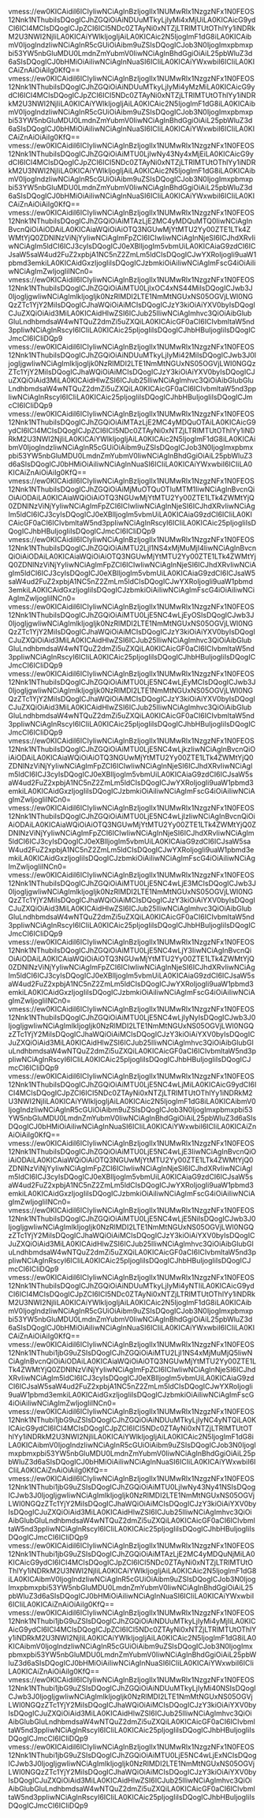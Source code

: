 vmess://ew0KICAidiI6ICIyIiwNCiAgInBzIjogIlx1NUMwRlx1NzgzNFx1N0FEOS12Nnk1NThubiIsDQogICJhZGQiOiAiNDUuMTkyLjIyMi4xMjUiLA0KICAicG9ydCI6ICI4MCIsDQogICJpZCI6ICI5NDc0ZTAyNi0xNTZjLTRlMTUtOThlYy1iNDRkM2U3NWI2NjIiLA0KICAiYWlkIjogIjAiLA0KICAic2N5IjogImF1dG8iLA0KICAibmV0IjogIndzIiwNCiAgInR5cGUiOiAibm9uZSIsDQogICJob3N0IjogImxpbmxpbi53YW5nbGluMDU0LmdnZmYubmV0IiwNCiAgInBhdGgiOiAiL25pbWluZ3d6aSIsDQogICJ0bHMiOiAiIiwNCiAgInNuaSI6ICIiLA0KICAiYWxwbiI6ICIiLA0KICAiZnAiOiAiIg0KfQ==
vmess://ew0KICAidiI6ICIyIiwNCiAgInBzIjogIlx1NUMwRlx1NzgzNFx1N0FEOS12Nnk1NThubiIsDQogICJhZGQiOiAiNDUuMTkyLjIyMi4yMzMiLA0KICAicG9ydCI6ICI4MCIsDQogICJpZCI6ICI5NDc0ZTAyNi0xNTZjLTRlMTUtOThlYy1iNDRkM2U3NWI2NjIiLA0KICAiYWlkIjogIjAiLA0KICAic2N5IjogImF1dG8iLA0KICAibmV0IjogIndzIiwNCiAgInR5cGUiOiAibm9uZSIsDQogICJob3N0IjogImxpbmxpbi53YW5nbGluMDU0LmdnZmYubmV0IiwNCiAgInBhdGgiOiAiL25pbWluZ3d6aSIsDQogICJ0bHMiOiAiIiwNCiAgInNuaSI6ICIiLA0KICAiYWxwbiI6ICIiLA0KICAiZnAiOiAiIg0KfQ==
vmess://ew0KICAidiI6ICIyIiwNCiAgInBzIjogIlx1NUMwRlx1NzgzNFx1N0FEOS12Nnk1NThubiIsDQogICJhZGQiOiAiMTU0LjIwNy43Ny4xMjEiLA0KICAicG9ydCI6ICI4MCIsDQogICJpZCI6ICI5NDc0ZTAyNi0xNTZjLTRlMTUtOThlYy1iNDRkM2U3NWI2NjIiLA0KICAiYWlkIjogIjAiLA0KICAic2N5IjogImF1dG8iLA0KICAibmV0IjogIndzIiwNCiAgInR5cGUiOiAibm9uZSIsDQogICJob3N0IjogImxpbmxpbi53YW5nbGluMDU0LmdnZmYubmV0IiwNCiAgInBhdGgiOiAiL25pbWluZ3d6aSIsDQogICJ0bHMiOiAiIiwNCiAgInNuaSI6ICIiLA0KICAiYWxwbiI6ICIiLA0KICAiZnAiOiAiIg0KfQ==
vmess://ew0KICAidiI6ICIyIiwNCiAgInBzIjogIlx1NUMwRlx1NzgzNFx1N0FEOS12Nnk1NThubiIsDQogICJhZGQiOiAiMTAzLjE2MC4yMDQuMTQ0IiwNCiAgInBvcnQiOiAiODAiLA0KICAiaWQiOiAiOTQ3NGUwMjYtMTU2Yy00ZTE1LTk4ZWMtYjQ0ZDNlNzViNjYyIiwNCiAgImFpZCI6ICIwIiwNCiAgInNjeSI6ICJhdXRvIiwNCiAgIm5ldCI6ICJ3cyIsDQogICJ0eXBlIjogIm5vbmUiLA0KICAiaG9zdCI6ICJsaW5saW4ud2FuZ2xpbjA1NC5nZ2ZmLm5ldCIsDQogICJwYXRoIjogIi9uaW1pbmd3emkiLA0KICAidGxzIjogIiIsDQogICJzbmkiOiAiIiwNCiAgImFscG4iOiAiIiwNCiAgImZwIjogIiINCn0=
vmess://ew0KICAidiI6ICIyIiwNCiAgInBzIjogIlx1NUMwRlx1NzgzNFx1N0FEOS12Nnk1NThubiIsDQogICJhZGQiOiAiMTU0LjIxOC4xNS44MiIsDQogICJwb3J0IjogIjgwIiwNCiAgImlkIjogIjk0NzRlMDI2LTE1NmMtNGUxNS05OGVjLWI0NGQzZTc1YjY2MiIsDQogICJhaWQiOiAiMCIsDQogICJzY3kiOiAiYXV0byIsDQogICJuZXQiOiAid3MiLA0KICAidHlwZSI6ICJub25lIiwNCiAgImhvc3QiOiAibGlubGluLndhbmdsaW4wNTQuZ2dmZi5uZXQiLA0KICAicGF0aCI6ICIvbmltaW5nd3ppIiwNCiAgInRscyI6ICIiLA0KICAic25pIjogIiIsDQogICJhbHBuIjogIiIsDQogICJmcCI6ICIiDQp9
vmess://ew0KICAidiI6ICIyIiwNCiAgInBzIjogIlx1NUMwRlx1NzgzNFx1N0FEOS12Nnk1NThubiIsDQogICJhZGQiOiAiNDUuMTkyLjIyMi42MiIsDQogICJwb3J0IjogIjgwIiwNCiAgImlkIjogIjk0NzRlMDI2LTE1NmMtNGUxNS05OGVjLWI0NGQzZTc1YjY2MiIsDQogICJhaWQiOiAiMCIsDQogICJzY3kiOiAiYXV0byIsDQogICJuZXQiOiAid3MiLA0KICAidHlwZSI6ICJub25lIiwNCiAgImhvc3QiOiAibGlubGluLndhbmdsaW4wNTQuZ2dmZi5uZXQiLA0KICAicGF0aCI6ICIvbmltaW5nd3ppIiwNCiAgInRscyI6ICIiLA0KICAic25pIjogIiIsDQogICJhbHBuIjogIiIsDQogICJmcCI6ICIiDQp9
vmess://ew0KICAidiI6ICIyIiwNCiAgInBzIjogIlx1NUMwRlx1NzgzNFx1N0FEOS12Nnk1NThubiIsDQogICJhZGQiOiAiMTAzLjE2MC4yMDQuOTAiLA0KICAicG9ydCI6ICI4MCIsDQogICJpZCI6ICI5NDc0ZTAyNi0xNTZjLTRlMTUtOThlYy1iNDRkM2U3NWI2NjIiLA0KICAiYWlkIjogIjAiLA0KICAic2N5IjogImF1dG8iLA0KICAibmV0IjogIndzIiwNCiAgInR5cGUiOiAibm9uZSIsDQogICJob3N0IjogImxpbmxpbi53YW5nbGluMDU0LmdnZmYubmV0IiwNCiAgInBhdGgiOiAiL25pbWluZ3d6aSIsDQogICJ0bHMiOiAiIiwNCiAgInNuaSI6ICIiLA0KICAiYWxwbiI6ICIiLA0KICAiZnAiOiAiIg0KfQ==
vmess://ew0KICAidiI6ICIyIiwNCiAgInBzIjogIlx1NUMwRlx1NzgzNFx1N0FEOS12Nnk1NThubiIsDQogICJhZGQiOiAiMjMuOTQuOTIuMTM1IiwNCiAgInBvcnQiOiAiODAiLA0KICAiaWQiOiAiOTQ3NGUwMjYtMTU2Yy00ZTE1LTk4ZWMtYjQ0ZDNlNzViNjYyIiwNCiAgImFpZCI6ICIwIiwNCiAgInNjeSI6ICJhdXRvIiwNCiAgIm5ldCI6ICJ3cyIsDQogICJ0eXBlIjogIm5vbmUiLA0KICAiaG9zdCI6ICIiLA0KICAicGF0aCI6ICIvbmltaW5nd3ppIiwNCiAgInRscyI6ICIiLA0KICAic25pIjogIiIsDQogICJhbHBuIjogIiIsDQogICJmcCI6ICIiDQp9
vmess://ew0KICAidiI6ICIyIiwNCiAgInBzIjogIlx1NUMwRlx1NzgzNFx1N0FEOS12Nnk1NThubiIsDQogICJhZGQiOiAiMTU2LjI1NS4xMjMuMjI4IiwNCiAgInBvcnQiOiAiODAiLA0KICAiaWQiOiAiOTQ3NGUwMjYtMTU2Yy00ZTE1LTk4ZWMtYjQ0ZDNlNzViNjYyIiwNCiAgImFpZCI6ICIwIiwNCiAgInNjeSI6ICJhdXRvIiwNCiAgIm5ldCI6ICJ3cyIsDQogICJ0eXBlIjogIm5vbmUiLA0KICAiaG9zdCI6ICJsaW5saW4ud2FuZ2xpbjA1NC5nZ2ZmLm5ldCIsDQogICJwYXRoIjogIi9uaW1pbmd3emkiLA0KICAidGxzIjogIiIsDQogICJzbmkiOiAiIiwNCiAgImFscG4iOiAiIiwNCiAgImZwIjogIiINCn0=
vmess://ew0KICAidiI6ICIyIiwNCiAgInBzIjogIlx1NUMwRlx1NzgzNFx1N0FEOS12Nnk1NThubiIsDQogICJhZGQiOiAiMTU0LjE5NC4wLjEyOSIsDQogICJwb3J0IjogIjgwIiwNCiAgImlkIjogIjk0NzRlMDI2LTE1NmMtNGUxNS05OGVjLWI0NGQzZTc1YjY2MiIsDQogICJhaWQiOiAiMCIsDQogICJzY3kiOiAiYXV0byIsDQogICJuZXQiOiAid3MiLA0KICAidHlwZSI6ICJub25lIiwNCiAgImhvc3QiOiAibGlubGluLndhbmdsaW4wNTQuZ2dmZi5uZXQiLA0KICAicGF0aCI6ICIvbmltaW5nd3ppIiwNCiAgInRscyI6ICIiLA0KICAic25pIjogIiIsDQogICJhbHBuIjogIiIsDQogICJmcCI6ICIiDQp9
vmess://ew0KICAidiI6ICIyIiwNCiAgInBzIjogIlx1NUMwRlx1NzgzNFx1N0FEOS12Nnk1NThubiIsDQogICJhZGQiOiAiMTU0LjE5NC4wLjEyMCIsDQogICJwb3J0IjogIjgwIiwNCiAgImlkIjogIjk0NzRlMDI2LTE1NmMtNGUxNS05OGVjLWI0NGQzZTc1YjY2MiIsDQogICJhaWQiOiAiMCIsDQogICJzY3kiOiAiYXV0byIsDQogICJuZXQiOiAid3MiLA0KICAidHlwZSI6ICJub25lIiwNCiAgImhvc3QiOiAibGlubGluLndhbmdsaW4wNTQuZ2dmZi5uZXQiLA0KICAicGF0aCI6ICIvbmltaW5nd3ppIiwNCiAgInRscyI6ICIiLA0KICAic25pIjogIiIsDQogICJhbHBuIjogIiIsDQogICJmcCI6ICIiDQp9
vmess://ew0KICAidiI6ICIyIiwNCiAgInBzIjogIlx1NUMwRlx1NzgzNFx1N0FEOS12Nnk1NThubiIsDQogICJhZGQiOiAiMTU0LjE5NC4wLjkzIiwNCiAgInBvcnQiOiAiODAiLA0KICAiaWQiOiAiOTQ3NGUwMjYtMTU2Yy00ZTE1LTk4ZWMtYjQ0ZDNlNzViNjYyIiwNCiAgImFpZCI6ICIwIiwNCiAgInNjeSI6ICJhdXRvIiwNCiAgIm5ldCI6ICJ3cyIsDQogICJ0eXBlIjogIm5vbmUiLA0KICAiaG9zdCI6ICJsaW5saW4ud2FuZ2xpbjA1NC5nZ2ZmLm5ldCIsDQogICJwYXRoIjogIi9uaW1pbmd3emkiLA0KICAidGxzIjogIiIsDQogICJzbmkiOiAiIiwNCiAgImFscG4iOiAiIiwNCiAgImZwIjogIiINCn0=
vmess://ew0KICAidiI6ICIyIiwNCiAgInBzIjogIlx1NUMwRlx1NzgzNFx1N0FEOS12Nnk1NThubiIsDQogICJhZGQiOiAiMTU0LjE5NC4wLjIzIiwNCiAgInBvcnQiOiAiODAiLA0KICAiaWQiOiAiOTQ3NGUwMjYtMTU2Yy00ZTE1LTk4ZWMtYjQ0ZDNlNzViNjYyIiwNCiAgImFpZCI6ICIwIiwNCiAgInNjeSI6ICJhdXRvIiwNCiAgIm5ldCI6ICJ3cyIsDQogICJ0eXBlIjogIm5vbmUiLA0KICAiaG9zdCI6ICJsaW5saW4ud2FuZ2xpbjA1NC5nZ2ZmLm5ldCIsDQogICJwYXRoIjogIi9uaW1pbmd3emkiLA0KICAidGxzIjogIiIsDQogICJzbmkiOiAiIiwNCiAgImFscG4iOiAiIiwNCiAgImZwIjogIiINCn0=
vmess://ew0KICAidiI6ICIyIiwNCiAgInBzIjogIlx1NUMwRlx1NzgzNFx1N0FEOS12Nnk1NThubiIsDQogICJhZGQiOiAiMTU0LjE5NC4wLjE3MCIsDQogICJwb3J0IjogIjgwIiwNCiAgImlkIjogIjk0NzRlMDI2LTE1NmMtNGUxNS05OGVjLWI0NGQzZTc1YjY2MiIsDQogICJhaWQiOiAiMCIsDQogICJzY3kiOiAiYXV0byIsDQogICJuZXQiOiAid3MiLA0KICAidHlwZSI6ICJub25lIiwNCiAgImhvc3QiOiAibGlubGluLndhbmdsaW4wNTQuZ2dmZi5uZXQiLA0KICAicGF0aCI6ICIvbmltaW5nd3ppIiwNCiAgInRscyI6ICIiLA0KICAic25pIjogIiIsDQogICJhbHBuIjogIiIsDQogICJmcCI6ICIiDQp9
vmess://ew0KICAidiI6ICIyIiwNCiAgInBzIjogIlx1NUMwRlx1NzgzNFx1N0FEOS12Nnk1NThubiIsDQogICJhZGQiOiAiMTU0LjE5NC4wLjY3IiwNCiAgInBvcnQiOiAiODAiLA0KICAiaWQiOiAiOTQ3NGUwMjYtMTU2Yy00ZTE1LTk4ZWMtYjQ0ZDNlNzViNjYyIiwNCiAgImFpZCI6ICIwIiwNCiAgInNjeSI6ICJhdXRvIiwNCiAgIm5ldCI6ICJ3cyIsDQogICJ0eXBlIjogIm5vbmUiLA0KICAiaG9zdCI6ICJsaW5saW4ud2FuZ2xpbjA1NC5nZ2ZmLm5ldCIsDQogICJwYXRoIjogIi9uaW1pbmd3emkiLA0KICAidGxzIjogIiIsDQogICJzbmkiOiAiIiwNCiAgImFscG4iOiAiIiwNCiAgImZwIjogIiINCn0=
vmess://ew0KICAidiI6ICIyIiwNCiAgInBzIjogIlx1NUMwRlx1NzgzNFx1N0FEOS12Nnk1NThubiIsDQogICJhZGQiOiAiMTU0LjE5NC4wLjIyNyIsDQogICJwb3J0IjogIjgwIiwNCiAgImlkIjogIjk0NzRlMDI2LTE1NmMtNGUxNS05OGVjLWI0NGQzZTc1YjY2MiIsDQogICJhaWQiOiAiMCIsDQogICJzY3kiOiAiYXV0byIsDQogICJuZXQiOiAid3MiLA0KICAidHlwZSI6ICJub25lIiwNCiAgImhvc3QiOiAibGlubGluLndhbmdsaW4wNTQuZ2dmZi5uZXQiLA0KICAicGF0aCI6ICIvbmltaW5nd3ppIiwNCiAgInRscyI6ICIiLA0KICAic25pIjogIiIsDQogICJhbHBuIjogIiIsDQogICJmcCI6ICIiDQp9
vmess://ew0KICAidiI6ICIyIiwNCiAgInBzIjogIlx1NUMwRlx1NzgzNFx1N0FEOS12Nnk1NThubiIsDQogICJhZGQiOiAiMTU0LjE5NC4wLjMiLA0KICAicG9ydCI6ICI4MCIsDQogICJpZCI6ICI5NDc0ZTAyNi0xNTZjLTRlMTUtOThlYy1iNDRkM2U3NWI2NjIiLA0KICAiYWlkIjogIjAiLA0KICAic2N5IjogImF1dG8iLA0KICAibmV0IjogIndzIiwNCiAgInR5cGUiOiAibm9uZSIsDQogICJob3N0IjogImxpbmxpbi53YW5nbGluMDU0LmdnZmYubmV0IiwNCiAgInBhdGgiOiAiL25pbWluZ3d6aSIsDQogICJ0bHMiOiAiIiwNCiAgInNuaSI6ICIiLA0KICAiYWxwbiI6ICIiLA0KICAiZnAiOiAiIg0KfQ==
vmess://ew0KICAidiI6ICIyIiwNCiAgInBzIjogIlx1NUMwRlx1NzgzNFx1N0FEOS12Nnk1NThubiIsDQogICJhZGQiOiAiMTU0LjE5NC4wLjE3IiwNCiAgInBvcnQiOiAiODAiLA0KICAiaWQiOiAiOTQ3NGUwMjYtMTU2Yy00ZTE1LTk4ZWMtYjQ0ZDNlNzViNjYyIiwNCiAgImFpZCI6ICIwIiwNCiAgInNjeSI6ICJhdXRvIiwNCiAgIm5ldCI6ICJ3cyIsDQogICJ0eXBlIjogIm5vbmUiLA0KICAiaG9zdCI6ICJsaW5saW4ud2FuZ2xpbjA1NC5nZ2ZmLm5ldCIsDQogICJwYXRoIjogIi9uaW1pbmd3emkiLA0KICAidGxzIjogIiIsDQogICJzbmkiOiAiIiwNCiAgImFscG4iOiAiIiwNCiAgImZwIjogIiINCn0=
vmess://ew0KICAidiI6ICIyIiwNCiAgInBzIjogIlx1NUMwRlx1NzgzNFx1N0FEOS12Nnk1NThubiIsDQogICJhZGQiOiAiMTU0LjE5NC4wLjE5NiIsDQogICJwb3J0IjogIjgwIiwNCiAgImlkIjogIjk0NzRlMDI2LTE1NmMtNGUxNS05OGVjLWI0NGQzZTc1YjY2MiIsDQogICJhaWQiOiAiMCIsDQogICJzY3kiOiAiYXV0byIsDQogICJuZXQiOiAid3MiLA0KICAidHlwZSI6ICJub25lIiwNCiAgImhvc3QiOiAibGlubGluLndhbmdsaW4wNTQuZ2dmZi5uZXQiLA0KICAicGF0aCI6ICIvbmltaW5nd3ppIiwNCiAgInRscyI6ICIiLA0KICAic25pIjogIiIsDQogICJhbHBuIjogIiIsDQogICJmcCI6ICIiDQp9
vmess://ew0KICAidiI6ICIyIiwNCiAgInBzIjogIlx1NUMwRlx1NzgzNFx1N0FEOS12Nnk1NThubiIsDQogICJhZGQiOiAiNDUuMTkyLjIyMi4yNTIiLA0KICAicG9ydCI6ICI4MCIsDQogICJpZCI6ICI5NDc0ZTAyNi0xNTZjLTRlMTUtOThlYy1iNDRkM2U3NWI2NjIiLA0KICAiYWlkIjogIjAiLA0KICAic2N5IjogImF1dG8iLA0KICAibmV0IjogIndzIiwNCiAgInR5cGUiOiAibm9uZSIsDQogICJob3N0IjogImxpbmxpbi53YW5nbGluMDU0LmdnZmYubmV0IiwNCiAgInBhdGgiOiAiL25pbWluZ3d6aSIsDQogICJ0bHMiOiAiIiwNCiAgInNuaSI6ICIiLA0KICAiYWxwbiI6ICIiLA0KICAiZnAiOiAiIg0KfQ==
vmess://ew0KICAidiI6ICIyIiwNCiAgInBzIjogIlx1NUMwRlx1NzgzNFx1N0FEOS12Nnk1NThubi1jbG9uZSIsDQogICJhZGQiOiAiMTU2LjI1NS4xMjMuMjQ5IiwNCiAgInBvcnQiOiAiODAiLA0KICAiaWQiOiAiOTQ3NGUwMjYtMTU2Yy00ZTE1LTk4ZWMtYjQ0ZDNlNzViNjYyIiwNCiAgImFpZCI6ICIwIiwNCiAgInNjeSI6ICJhdXRvIiwNCiAgIm5ldCI6ICJ3cyIsDQogICJ0eXBlIjogIm5vbmUiLA0KICAiaG9zdCI6ICJsaW5saW4ud2FuZ2xpbjA1NC5nZ2ZmLm5ldCIsDQogICJwYXRoIjogIi9uaW1pbmd3emkiLA0KICAidGxzIjogIiIsDQogICJzbmkiOiAiIiwNCiAgImFscG4iOiAiIiwNCiAgImZwIjogIiINCn0=
vmess://ew0KICAidiI6ICIyIiwNCiAgInBzIjogIlx1NUMwRlx1NzgzNFx1N0FEOS12Nnk1NThubi1jbG9uZSIsDQogICJhZGQiOiAiNDUuMTkyLjIyNC4yNTQiLA0KICAicG9ydCI6ICI4MCIsDQogICJpZCI6ICI5NDc0ZTAyNi0xNTZjLTRlMTUtOThlYy1iNDRkM2U3NWI2NjIiLA0KICAiYWlkIjogIjAiLA0KICAic2N5IjogImF1dG8iLA0KICAibmV0IjogIndzIiwNCiAgInR5cGUiOiAibm9uZSIsDQogICJob3N0IjogImxpbmxpbi53YW5nbGluMDU0LmdnZmYubmV0IiwNCiAgInBhdGgiOiAiL25pbWluZ3d6aSIsDQogICJ0bHMiOiAiIiwNCiAgInNuaSI6ICIiLA0KICAiYWxwbiI6ICIiLA0KICAiZnAiOiAiIg0KfQ==
vmess://ew0KICAidiI6ICIyIiwNCiAgInBzIjogIlx1NUMwRlx1NzgzNFx1N0FEOS12Nnk1NThubi1jbG9uZSIsDQogICJhZGQiOiAiMTU0LjIwNy43Ny41NSIsDQogICJwb3J0IjogIjgwIiwNCiAgImlkIjogIjk0NzRlMDI2LTE1NmMtNGUxNS05OGVjLWI0NGQzZTc1YjY2MiIsDQogICJhaWQiOiAiMCIsDQogICJzY3kiOiAiYXV0byIsDQogICJuZXQiOiAid3MiLA0KICAidHlwZSI6ICJub25lIiwNCiAgImhvc3QiOiAibGlubGluLndhbmdsaW4wNTQuZ2dmZi5uZXQiLA0KICAicGF0aCI6ICIvbmltaW5nd3ppIiwNCiAgInRscyI6ICIiLA0KICAic25pIjogIiIsDQogICJhbHBuIjogIiIsDQogICJmcCI6ICIiDQp9
vmess://ew0KICAidiI6ICIyIiwNCiAgInBzIjogIlx1NUMwRlx1NzgzNFx1N0FEOS12Nnk1NThubi1jbG9uZSIsDQogICJhZGQiOiAiMTAzLjE2MC4yMDQuNjMiLA0KICAicG9ydCI6ICI4MCIsDQogICJpZCI6ICI5NDc0ZTAyNi0xNTZjLTRlMTUtOThlYy1iNDRkM2U3NWI2NjIiLA0KICAiYWlkIjogIjAiLA0KICAic2N5IjogImF1dG8iLA0KICAibmV0IjogIndzIiwNCiAgInR5cGUiOiAibm9uZSIsDQogICJob3N0IjogImxpbmxpbi53YW5nbGluMDU0LmdnZmYubmV0IiwNCiAgInBhdGgiOiAiL25pbWluZ3d6aSIsDQogICJ0bHMiOiAiIiwNCiAgInNuaSI6ICIiLA0KICAiYWxwbiI6ICIiLA0KICAiZnAiOiAiIg0KfQ==
vmess://ew0KICAidiI6ICIyIiwNCiAgInBzIjogIlx1NUMwRlx1NzgzNFx1N0FEOS12Nnk1NThubi1jbG9uZSIsDQogICJhZGQiOiAiNDUuMTkyLjIyMi4yMjIiLA0KICAicG9ydCI6ICI4MCIsDQogICJpZCI6ICI5NDc0ZTAyNi0xNTZjLTRlMTUtOThlYy1iNDRkM2U3NWI2NjIiLA0KICAiYWlkIjogIjAiLA0KICAic2N5IjogImF1dG8iLA0KICAibmV0IjogIndzIiwNCiAgInR5cGUiOiAibm9uZSIsDQogICJob3N0IjogImxpbmxpbi53YW5nbGluMDU0LmdnZmYubmV0IiwNCiAgInBhdGgiOiAiL25pbWluZ3d6aSIsDQogICJ0bHMiOiAiIiwNCiAgInNuaSI6ICIiLA0KICAiYWxwbiI6ICIiLA0KICAiZnAiOiAiIg0KfQ==
vmess://ew0KICAidiI6ICIyIiwNCiAgInBzIjogIlx1NUMwRlx1NzgzNFx1N0FEOS12Nnk1NThubi1jbG9uZSIsDQogICJhZGQiOiAiNDUuMTkyLjIyMi40NSIsDQogICJwb3J0IjogIjgwIiwNCiAgImlkIjogIjk0NzRlMDI2LTE1NmMtNGUxNS05OGVjLWI0NGQzZTc1YjY2MiIsDQogICJhaWQiOiAiMCIsDQogICJzY3kiOiAiYXV0byIsDQogICJuZXQiOiAid3MiLA0KICAidHlwZSI6ICJub25lIiwNCiAgImhvc3QiOiAibGlubGluLndhbmdsaW4wNTQuZ2dmZi5uZXQiLA0KICAicGF0aCI6ICIvbmltaW5nd3ppIiwNCiAgInRscyI6ICIiLA0KICAic25pIjogIiIsDQogICJhbHBuIjogIiIsDQogICJmcCI6ICIiDQp9
vmess://ew0KICAidiI6ICIyIiwNCiAgInBzIjogIlx1NUMwRlx1NzgzNFx1N0FEOS12Nnk1NThubi1jbG9uZSIsDQogICJhZGQiOiAiMTU0LjE5NC4wLjExNCIsDQogICJwb3J0IjogIjgwIiwNCiAgImlkIjogIjk0NzRlMDI2LTE1NmMtNGUxNS05OGVjLWI0NGQzZTc1YjY2MiIsDQogICJhaWQiOiAiMCIsDQogICJzY3kiOiAiYXV0byIsDQogICJuZXQiOiAid3MiLA0KICAidHlwZSI6ICJub25lIiwNCiAgImhvc3QiOiAibGlubGluLndhbmdsaW4wNTQuZ2dmZi5uZXQiLA0KICAicGF0aCI6ICIvbmltaW5nd3ppIiwNCiAgInRscyI6ICIiLA0KICAic25pIjogIiIsDQogICJhbHBuIjogIiIsDQogICJmcCI6ICIiDQp9
